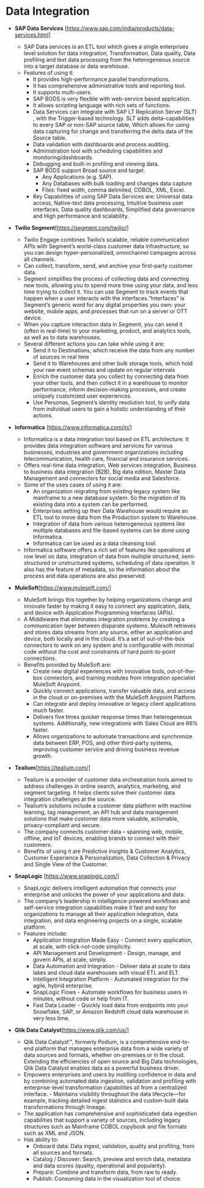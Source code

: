 # Data Integration

- **SAP Data Services** [https://www.sap.com/india/products/data-services.html]
  - SAP Data services is an ETL tool which gives a single enterprises level solution for data integration, Transformation, Data quality, Data profiling and text data processing from the heterogeneous source into a target database or data warehouse.
  - Features of using it:
    - It provides high-performance parallel transformations.
    - It has comprehensive administrative tools and reporting tool.
    - It supports multi-users.
    - SAP BODS is very flexible with web-service based application.
    - It allows scripting language with rich sets of functions.
    - Data Services can integrate with SAP LT Replication Server (SLT) , with the Trigger-based technology. SLT adds delta-capabilities to every SAP or non-SAP source table, Which allows for using data capturing for change and transferring the delta data of the Source table.
    - Data validation with dashboards and process auditing.
    - Administration tool with scheduling capabilities and monitoring/dashboards.
    - Debugging and built-in profiling and viewing data.
    - SAP BODS support Broad source and target.
      - Any Applications (e.g. SAP).
      - Any Databases with bulk loading and changes data capture
      - Files: fixed width, comma delimited, COBOL, XML, Excel.
    - Key Capabilities of using SAP Data Services are: Universal data access, Native-text data processing, Intuitive business user interfaces, Data quality dashboards, Simplified data governance and High performance and scalability.

- **Twilio Segment**[https://segment.com/twilio/]
  - Twilio Engage combines Twilio’s scalable, reliable communication APIs with Segment’s world-class customer data infrastructure, so you can design hyper-personalized, omnichannel campaigns across all channels.
  - Can collect, transform, send, and archive your first-party customer data.
  - Segment simplifies the process of collecting data and connecting new tools, allowing you to spend more time using your data, and less time trying to collect it. You can use Segment to track events that happen when a user interacts with the interfaces.“Interfaces” is Segment’s generic word for any digital properties you own: your website, mobile apps, and processes that run on a server or OTT device.
  - When you capture interaction data in Segment, you can send it (often in real-time) to your marketing, product, and analytics tools, as well as to data warehouses.
  - Several different actions you can take while using it are:
    - Send it to Destinations, which receive the data from any number of sources in real time
    - Send it to Warehouses and other bulk storage tools, which hold your raw event schemas and update on regular intervals
    - Enrich the customer data you collect by connecting data from your other tools, and then collect it in a warehouse to monitor performance, inform decision-making processes, and create uniquely customized user experiences.
    - Use Personas, Segment’s identity resolution tool, to unify data from individual users to gain a holistic understanding of their actions.

- **Informatica** [https://www.informatica.com/in/]
  - Informatica is a data integration tool based on ETL architecture. It provides data integration software and services for various businesses, industries and government organizations including telecommunication, health care, financial and insurance services.
  - Offers real-time data integration, Web services integration, Business to business data integration (B2B), Big data edition, Master Data Management and connectors for social media and Salesforce.
  - Some of the uses cases of using it are:
    - An organization migrating from existing legacy system like mainframe to a new database system. So the migration of its existing data into a system can be performed.
    - Enterprises setting up their Data Warehouse would require an ETL tool to move data from the Production system to Warehouse.
    - Integration of data from various heterogeneous systems like multiple databases and file-based systems can be done using Informatica.
    - Informatica can be used as a data cleansing tool.
  - Informatica software offers a rich set of features like operations at row level on data, integration of data from multiple structured, semi-structured or unstructured systems, scheduling of data operation. It also has the feature of metadata, so the information about the process and data operations are also preserved.

- **MuleSoft**[https://www.mulesoft.com/]
  - MuleSoft brings this together by helping organizations change and innovate faster by making it easy to connect any application, data, and device with Application Programming Interfaces (APIs).
  - A Middleware that eliminates integration problems by creating a communication layer between disparate systems. Mulesoft retrieves and stores data streams from any source, either an application and device, both locally and in the cloud. It’s a set of out-of-the-box connectors to work on any system and is configurable with minimal code without the cost and constraints of hard point-to-point connections.
  - Benefits provided by MuleSoft are:
    - Create new digital experiences with innovative tools, out-of-the-box connectors, and training modules from integration specialist MuleSoft Anypoint.
    - Quickly connect applications, transfer valuable data, and access in the cloud or on-premises with the MuleSoft Anypoint Platform.
    - Can integrate and deploy innovative or legacy client applications much faster.
    - Delivers five times quicker response times than heterogeneous systems. Additionally, new integrations with Sales Cloud are 66% faster.
    - Allows organizations to automate transactions and synchronize data between ERP, POS, and other third-party systems, improving customer service and driving business revenue growth.

- **Tealium**[https://tealium.com/]
  - Tealium is a provider of customer data orchestration tools aimed to address challenges in online search, analytics, marketing, and segment targeting. It helps clients solve their customer data integration challenges at the source.
  - Tealium’s solutions include a customer data platform with machine learning, tag management, an API hub and data management solutions that make customer data more valuable, actionable, privacy-compliant and secure.
  - The company connects customer data – spanning web, mobile, offline, and IoT devices, enabling brands to connect with their customers.
  - Benefits of using it are Predictive Insights & Customer Analytics, Customer Experience & Personalization, Data Collection & Privacy and Single View of the Customer.

- **SnapLogic** [https://www.snaplogic.com/]
  - SnapLogic delivers intelligent automation that connects your enterprise and unlocks the power of your applications and data.
  - The company’s leadership in intelligence-powered workflows and self-service integration capabilities make it fast and easy for organizations to manage all their application integration, data integration, and data engineering projects on a single, scalable platform.
  - Features include:
    - Application Integration Made Easy - Connect every application, at scale, with click-not-code simplicity.
    - API Management and Development - Design, manage, and govern APIs, at scale, simply.
    - Data Automation and Integration - Deliver data at scale to data lakes and cloud data warehouses with visual ETL and ELT.
    - Intelligent Integration Platform - Automated integration for the agile, hybrid enterprise.
    - SnapLogic Flows - Automate workflows for business users in minutes, without code or help from IT.
    - Fast Data Loader - Quickly load data from endpoints into your Snowflake, SAP, or Amazon Redshift cloud data warehouse in very less time.

- **Qlik Data Catalyst**[https://www.qlik.com/us/]
  - Qlik Data Catalyst™, formerly Podium, is a comprehensive end-to-end platform that manages enterprise data from a wide variety of data sources and formats, whether on-premises or in the cloud. Extending the efficiencies of open source and Big Data technologies, Qlik Data Catalyst enables data as a powerful business driver.
  - Empowers enterprises and users by instilling confidence in data and by combining automated data ingestion, validation and profiling with enterprise-level transformation capabilities all from a centralized interface. - Maintains visibility throughout the data lifecycle—for example, tracking detailed ingest statistics and custom-built data transformations through lineage.
  - The application has comprehensive and sophisticated data ingestion capabilities that support a variety of sources, including legacy structures such as Mainframe COBOL copybook and file formats such as XML and JSON.
  - Has ability to:
    - Onboard data: Data ingest, validation, quality and profiling, from all sources and formats.
    - Catalog / Discover: Search, preview and enrich data, metadata and data scores (quality, operational and popularity).
    - Prepare: Combine and transform data, from raw to ready.
    - Publish: Consuming data in the visualization tool of choice.
